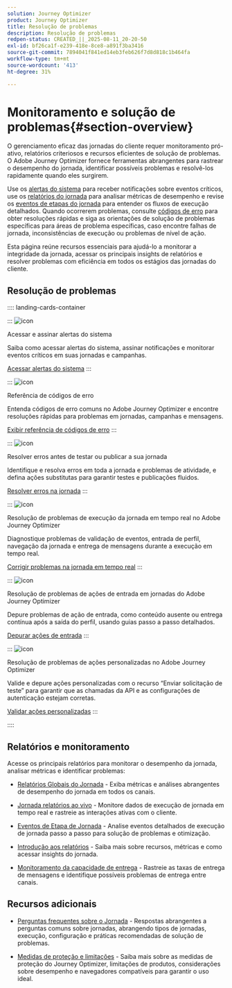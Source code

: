 ```yaml
---
solution: Journey Optimizer
product: Journey Optimizer
title: Resolução de problemas
description: Resolução de problemas
redpen-status: CREATED_||_2025-08-11_20-20-50
exl-id: bf26ca1f-e239-418e-8ce8-a891f3ba3416
source-git-commit: 7894041f841ed14eb3feb626f7d8d818c1b464fa
workflow-type: tm+mt
source-wordcount: '413'
ht-degree: 31%

---
```


# Monitoramento e solução de problemas{#section-overview}

O gerenciamento eficaz das jornadas do cliente requer monitoramento pró-ativo, relatórios criteriosos e recursos eficientes de solução de problemas. O Adobe Journey Optimizer fornece ferramentas abrangentes para rastrear o desempenho do jornada, identificar possíveis problemas e resolvê-los rapidamente quando eles surgirem.

Use os [alertas do sistema](../using/reports/alerts.md) para receber notificações sobre eventos críticos, use os [relatórios do jornada](../using/reports/journey-global-report-cja.md) para analisar métricas de desempenho e revise os [eventos de etapas do jornada](../using/reports/journey-step-events-overview.md) para entender os fluxos de execução detalhados. Quando ocorrerem problemas, consulte [códigos de erro](../using/building-journeys/error-codes-reference.md) para obter resoluções rápidas e siga as orientações de solução de problemas específicas para áreas de problema específicas, caso encontre falhas de jornada, inconsistências de execução ou problemas de nível de ação.

Esta página reúne recursos essenciais para ajudá-lo a monitorar a integridade da jornada, acessar os principais insights de relatórios e resolver problemas com eficiência em todos os estágios das jornadas do cliente.

## Resolução de problemas

:::: landing-cards-container

:::
![icon](https://cdn.experienceleague.adobe.com/icons/bell.svg)

Acessar e assinar alertas do sistema

Saiba como acessar alertas do sistema, assinar notificações e monitorar eventos críticos em suas jornadas e campanhas.

[Acessar alertas do sistema](../using/reports/alerts.md)
:::

:::
![icon](https://cdn.experienceleague.adobe.com/icons/book.svg)

Referência de códigos de erro

Entenda códigos de erro comuns no Adobe Journey Optimizer e encontre resoluções rápidas para problemas em jornadas, campanhas e mensagens.

[Exibir referência de códigos de erro](../using/building-journeys/error-codes-reference.md)
:::

:::
![icon](https://cdn.experienceleague.adobe.com/icons/list-check.svg)

Resolver erros antes de testar ou publicar a sua jornada

Identifique e resolva erros em toda a jornada e problemas de atividade, e defina ações substitutas para garantir testes e publicações fluidos.

[Resolver erros na jornada](../using/building-journeys/troubleshooting.md)
:::

:::
![icon](https://cdn.experienceleague.adobe.com/icons/code-branch.svg)

Resolução de problemas de execução da jornada em tempo real no Adobe Journey Optimizer

Diagnostique problemas de validação de eventos, entrada de perfil, navegação da jornada e entrega de mensagens durante a execução em tempo real.

[Corrigir problemas na jornada em tempo real](../using/building-journeys/troubleshooting-execution.md)
:::

:::
![icon](https://cdn.experienceleague.adobe.com/icons/puzzle-piece.svg)

Resolução de problemas de ações de entrada em jornadas do Adobe Journey Optimizer

Depure problemas de ação de entrada, como conteúdo ausente ou entrega contínua após a saída do perfil, usando guias passo a passo detalhados.

[Depurar ações de entrada](../using/building-journeys/troubleshooting-inbound.md)
:::

:::
![icon](https://cdn.experienceleague.adobe.com/icons/gear.svg)

Resolução de problemas de ações personalizadas no Adobe Journey Optimizer

Valide e depure ações personalizadas com o recurso “Enviar solicitação de teste” para garantir que as chamadas da API e as configurações de autenticação estejam corretas.

[Validar ações personalizadas](../using/action/troubleshoot-custom-action.md)
:::

::::

## Relatórios e monitoramento

Acesse os principais relatórios para monitorar o desempenho da jornada, analisar métricas e identificar problemas:

* [Relatórios Globais do Jornada](../using/reports/journey-global-report-cja.md) - Exiba métricas e análises abrangentes de desempenho do jornada em todos os canais.

* [Jornada relatórios ao vivo](../using/reports/journey-live-report.md) - Monitore dados de execução de jornada em tempo real e rastreie as interações ativas com o cliente.

* [Eventos de Etapa de Jornada](../using/reports/journey-step-events-overview.md) - Analise eventos detalhados de execução de jornada passo a passo para solução de problemas e otimização.

* [Introdução aos relatórios](../using/reports/report-gs-cja.md) - Saiba mais sobre recursos, métricas e como acessar insights do jornada.

* [Monitoramento da capacidade de entrega](../using/reports/deliverability.md) - Rastreie as taxas de entrega de mensagens e identifique possíveis problemas de entrega entre canais.

## Recursos adicionais

* [Perguntas frequentes sobre o Jornada](../using/building-journeys/journey-faq.md) - Respostas abrangentes a perguntas comuns sobre jornadas, abrangendo tipos de jornadas, execução, configuração e práticas recomendadas de solução de problemas.

* [Medidas de proteção e limitações](../using/start/guardrails.md) - Saiba mais sobre as medidas de proteção do Journey Optimizer, limitações de produtos, considerações sobre desempenho e navegadores compatíveis para garantir o uso ideal.

